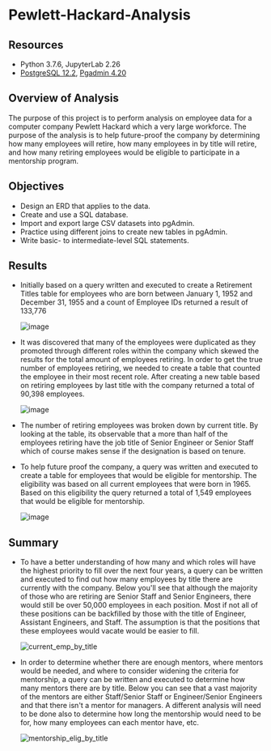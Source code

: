 # Pewlett-Hackard-Analysis

##  Resources 
- Python 3.7.6, JupyterLab 2.26
- [PostgreSQL 12.2](https://www.postgresql.org/), [Pgadmin 4.20](https://www.pgadmin.org/) 

## Overview of Analysis
The purpose of this project is to perform analysis on employee data for a computer company Pewlett Hackard which a very large workforce.  The purpose of the analysis is to help future-proof the company by determining how many employees will retire, how many employees in by title will retire, and how many retiring employees would be eligible to participate in a mentorship program.  

## Objectives 
- Design an ERD that applies to the data.
- Create and use a SQL database.
- Import and export large CSV datasets into pgAdmin.
- Practice using different joins to create new tables in pgAdmin.
- Write basic- to intermediate-level SQL statements.

## Results
 - Initially based on a query written and executed to create a Retirement Titles table for employees who are born between January 1, 1952 and December 31, 1955 and a count of Employee IDs returned a result of 133,776

   ![image](https://user-images.githubusercontent.com/78937719/115834260-a583ac00-a3da-11eb-9d74-ee019c47e63d.png)

- It was discovered that many of the employees were duplicated as they promoted through different roles within the company which skewed the results for the total amount of employees retiring.  In order to get the true number of employees retiring, we needed to create a table that counted the employee in their most recent role.  After creating a new table based on retiring employees by last title with the company returned a total of 90,398 employees.

  ![image](https://user-images.githubusercontent.com/78937719/115834864-48d4c100-a3db-11eb-816d-b157fe812d8d.png)

- The number of retiring employees was broken down by current title.  By looking at the table, its observable that a more than half of the employees retiring have the job title of Senior Engineer or Senior Staff which of course makes sense if the designation is based on tenure. 

- To help future proof the company, a query was written and executed to create a table for employees that would be eligible for mentorship.  The eligibility was based on all current employees that were born in 1965.  Based on this eligibility the query returned a total of 1,549 employees that would be eligible for mentorship.  

  ![image](https://user-images.githubusercontent.com/78937719/115834970-67d35300-a3db-11eb-8623-c31ee01ee132.png)


## Summary
- To have a better understanding of how many and which roles will have the highest priority to fill over the next four years, a query can be written and executed to find out how many employees by title there are currently with the company.  Below you'll see that although the majority of those who are retiring are Senior Staff and Senior Engineers, there would still be over 50,000 employees in each position.  Most if not all of these positions can be backfilled by those with the title of Engineer, Assistant Engineers, and Staff.  The assumption is that the positions that these employees would vacate would be easier to fill.  
 
  ![current_emp_by_title](https://user-images.githubusercontent.com/78937719/115837127-dd402300-a3dd-11eb-82e4-5eafdfc42a35.png)

- In order to determine whether there are enough mentors, where mentors would be needed, and where to consider widening the criteria for mentorship, a query can be written and executed to determine how many mentors there are by title.  Below you can see that a vast majority of the mentors are either Staff/Senior Staff or Engineer/Senior Engineers and that there isn't a mentor for managers.  A different analysis will need to be done also to determine how long the mentorship would need to be for, how many employees can each mentor have, etc.  

  ![mentorship_elig_by_title](https://user-images.githubusercontent.com/78937719/115839291-1c6f7380-a3e0-11eb-95a7-a148f3e034d4.png)



